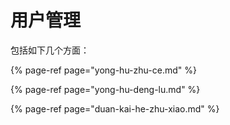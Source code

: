 # 用户管理

包括如下几个方面：

{% page-ref page="yong-hu-zhu-ce.md" %}

{% page-ref page="yong-hu-deng-lu.md" %}

{% page-ref page="duan-kai-he-zhu-xiao.md" %}

